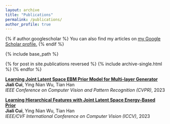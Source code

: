 ```yaml
---
layout: archive
title: "Publications"
permalink: /publications/
author_profile: true
---
```


{% if author.googlescholar %}
  You can also find my articles on <u><a href="{{author.googlescholar}}">my Google Scholar profile</a>.</u>
{% endif %}

{% include base_path %}

{% for post in site.publications reversed %}
  {% include archive-single.html %}
{% endfor %}

[**Learning Joint Latent Space EBM Prior Model for Multi-layer Generator**](https://jcui1224.github.io/hierarchical-joint-ebm-proj/)
<br>
**Jiali Cui**, Ying Nian Wu, Tian Han <br> 
*IEEE Conference on Computer Vision and Pattern Recognition (CVPR)*, 2023

[**Learning Hierarchical Features with Joint Latent Space Energy-Based Prior**](https://jcui1224.github.io/hierarchical-representation-ebm-proj/)
<br>
**Jiali Cui**, Ying Nian Wu, Tian Han <br> 
*IEEE/CVF International Conference on Computer Vision (ICCV)*, 2023
